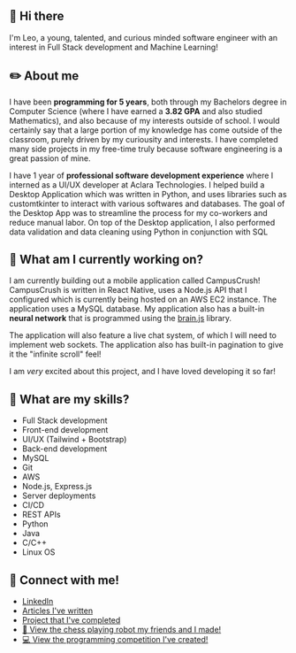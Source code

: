 ## 👋 Hi there  

I'm Leo, a young, talented, and curious minded software engineer with an interest in Full Stack development and Machine Learning!

## ✏️ About me

I have been **programming for 5 years**, both through my Bachelors degree in Computer Science (where I have earned a **3.82 GPA** and also studied Mathematics), and also because of my interests outside of school. I would certainly say that a large portion of my knowledge has come outside of the classroom, purely driven by my curiousity and interests. I have completed many side projects in my free-time truly because software engineering is a great passion of mine.

I have 1 year of **professional software development experience** where I interned as a UI/UX developer at Aclara Technologies. I helped build a Desktop Application which was written in Python, and uses libraries such as customtkinter to interact with various softwares and databases. The goal of the Desktop App was to streamline the process for my co-workers and reduce manual labor. On top of the Desktop application, I also performed data validation and data cleaning using Python in conjunction with SQL

## 🚀 What am I currently working on?

I am currently building out a mobile application called CampusCrush! CampusCrush is written in React Native, uses a Node.js API that I configured which is currently being hosted on an AWS EC2 instance. The application uses a MySQL database. My application also has a built-in **neural network** that is programmed using the [brain.js](https://brain.js.org/#/) library. 

The application will also feature a live chat system, of which I will need to implement web sockets. The application also has built-in pagination to give it the "infinite scroll" feel!

I am *very* excited about this project, and I have loved developing it so far! 

## 🔎 What are my skills?

* Full Stack development 
* Front-end development
* UI/UX (Tailwind + Bootstrap)
* Back-end development
* MySQL
* Git
* AWS
* Node.js, Express.js
* Server deployments
* CI/CD
* REST APIs
* Python
* Java
* C/C++
* Linux OS

## 🤝 Connect with me!

* [LinkedIn](https://www.linkedin.com/in/leo-carten-925535195/)
* [Articles I've written](https://www.linkedin.com/in/leo-carten-925535195/recent-activity/articles/)
* [Project that I've completed](https://www.linkedin.com/in/leo-carten-925535195/details/projects/)
* [🚀 View the chess playing robot my friends and I made!](https://www.youtube.com/watch?v=Yjk6EQus9sY)
* [💻 View the programming competition I've created!](https://turing.plymouth.edu/~lmc1076/)
